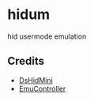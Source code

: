 # hidum
hid usermode emulation

## Credits
- [DsHidMini](https://github.com/nefarius/DsHidMini)
- [EmuController](https://github.com/FirstPlatoLV/EmuController)
